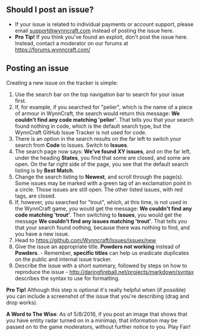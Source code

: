 ## Should I post an issue?
* If your issue is related to individual payments or account support, please email support@wynncraft.com instead of posting the issue here.
* __Pro Tip!__ If you think you've found an exploit, don't post the issue here. Instead, contact a moderator on our forums at https://forums.wynncraft.com/ 

## Posting an issue
Creating a new issue on the tracker is simple:

1. Use the search bar on the top navigation bar to search for your issue first.
2. If, for example, if you searched for "pelier", which is the name of a piece of armour in WynnCraft, the search would return this message: **We couldn't find any code matching 'pelier'**.  That tells you that your search found nothing in code, which is the default search type, but the WynnCraft GitHub Issue Tracker is not used for code.
3. There is an option in the search results on the far left to switch your search from **Code** to Issues.  Switch to **Issues**.
4. The search page now says: **We've found XY issues**, and on the far left, under the heading **States**, you find that some are closed, and some are open.  On the far right side of the page, you see that the default search listing is by **Best Match**.
5. Change the search listing to **Newest**, and scroll through the page(s).  Some issues may be marked with a green tag of an exclamation point in a circle.  Those issues are still open.  The other listed issues, with red tags, are closed.
6. If, however, you searched for "trout", which, at this time, is not used in the WynnCraft game, you would get the message: **We couldn't find any code matching 'trout'**.  Then switching to **Issues**, you would get the message **We couldn't find any issues matching 'trout'**.  That tells you that your search found nothing, because there was nothing to find, and you have a new issue.
7. Head to https://github.com/Wynncraft/Issues/issues/new
8. Give the issue an appropriate title. __Powders not working__ instead of __Powders__. - Remember, **specific titles** can help us eradicate duplicates on the public and internal issue tracker.
9. Describe the issue with a short summary, followed by steps on how to reproduce the issue - http://daringfireball.net/projects/markdown/syntax describes the syntax to use for formatting.

__Pro Tip!__ Although this step is optional it's really helpful when (if possible) you can include a screenshot of the issue that you're describing (drag and drop works).

**A Word to The Wise**: As of 5/8/2016, if you post an image that shows that you have entity radar turned on in a minimap, that information may be passed on to the game moderators, without further notice to you.  Play Fair!
